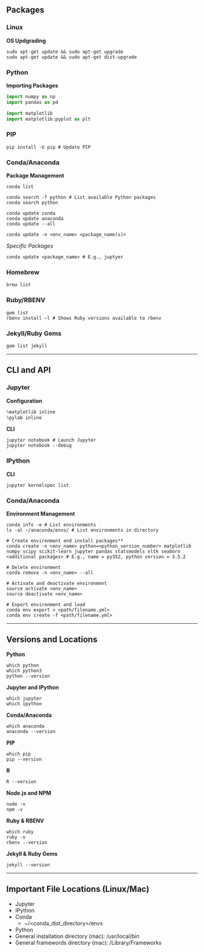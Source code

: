 ## Packages

### Linux

**OS Updgrading**
```shell
sudo apt-get update && sudo apt-get upgrade
sudo apt-get update && sudo apt-get dist-upgrade
```

### Python

**Importing Packages**

```python
import numpy as np
import pandas as pd

import matplotlib
import matplotlib.pyplot as plt
```

### PIP

```shell
pip install -U pip # Update PIP
```

### Conda/Anaconda

**Package Management**

```shell
conda list

conda search -f python # List available Python packages
conda search python

conda update conda 
conda update anaconda
conda update --all

conda update -n <env_name> <package_name(s)>
```

*Specific Packages*
```shell
conda update <package_name> # E.g., juptyer
```

### Homebrew
```shell
brew list
```

### Ruby/RBENV

```shell
gem list
rbenv install –l # Shows Ruby versions available to rbenv
```

### Jekyll/Ruby Gems

```shell
gem list jekyll
```

<!-- **Updating Packages**

**Listing Packages** -->

-----

## CLI and API

### Jupyter

**Configuration**
```python
%matplotlib inline
%pylab inline
```

**CLI**

```shell
jupyter notebook # Launch Jupyter
jupyter notebook --debug
```

### IPython

**CLI**

```shell
jupyter kernelspec list
```

### Conda/Anaconda

**Environment Management**

```shell
conda info -e # List environments
ls -al ~/anaconda/envs/ # List environments in directory

# Create environment and install packages**
conda create -n <env_name> python=<python_version_number> matplotlib numpy scipy scikit-learn jupyter pandas statsmodels nltk seaborn <additional packages> # E.g., name = py352, python version = 3.5.2

# Delete environment
conda remove -n <env_name> --all

# Activate and deactivate environment
source activate <env_name>
source deactivate <env_name>

# Export environment and load
conda env export > <path/filename.yml>
conda env create -f <path/filename.yml>
```

-----

## Versions and Locations

**Python**
```shell
which python
which python3
python --version
```

**Jupyter and IPython**
```shell
which jupyter
which ipython
```

**Conda/Anaconda**
```shell
which anaconda
anaconda --version
```

**PIP**
```shell
which pip
pip --version
```

**R**
```shell
R --version
```

**Node.js and NPM**
```shell
node -v
npm -v
```

**Ruby & RBENV**
```shell
which ruby
ruby -v
rbenv --version
```

**Jekyll & Ruby Gems**
```shell
jekyll --version
```

-----

## Important File Locations (Linux/Mac)
- Jupyter
- IPython
- Conda
    + ~/<conda_dist_directory>/envs
- Python
- General installation directory (mac): /usr/local/bin
- General framewords directory (mac): /Library/Frameworks



